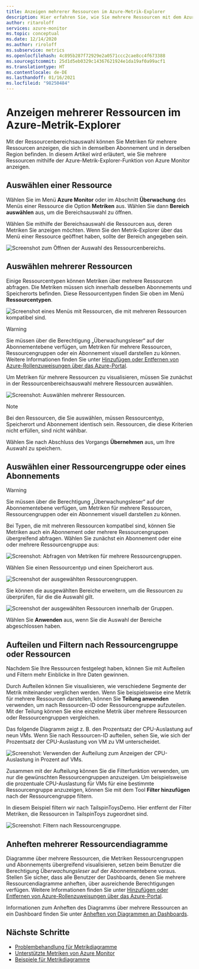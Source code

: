 ```yaml
---
title: Anzeigen mehrerer Ressourcen im Azure-Metrik-Explorer
description: Hier erfahren Sie, wie Sie mehrere Ressourcen mit dem Azure-Metrik-Explorer visualisieren.
author: ritaroloff
services: azure-monitor
ms.topic: conceptual
ms.date: 12/14/2020
ms.author: riroloff
ms.subservice: metrics
ms.openlocfilehash: 4c895b287f72929e2a0571ccc2cae8cc4f673388
ms.sourcegitcommit: 25d1d5eb0329c14367621924e1da19af0a99acf1
ms.translationtype: HT
ms.contentlocale: de-DE
ms.lasthandoff: 01/16/2021
ms.locfileid: "98250484"
---
```

# <a name="view-multiple-resources-in-the-azure-metrics-explorer"></a>Anzeigen mehrerer Ressourcen im Azure-Metrik-Explorer

Mit der Ressourcenbereichsauswahl können Sie Metriken für mehrere Ressourcen anzeigen, die sich in demselben Abonnement und in derselben Region befinden. In diesem Artikel wird erläutert, wie Sie mehrere Ressourcen mithilfe der Azure-Metrik-Explorer-Funktion von Azure Monitor anzeigen. 

## <a name="select-a-resource"></a>Auswählen einer Ressource 

Wählen Sie im Menü **Azure Monitor** oder im Abschnitt **Überwachung** des Menüs einer Ressource die Option **Metriken** aus. Wählen Sie dann **Bereich auswählen** aus, um die Bereichsauswahl zu öffnen. 

Wählen Sie mithilfe der Bereichsauswahl die Ressourcen aus, deren Metriken Sie anzeigen möchten. Wenn Sie den Metrik-Explorer über das Menü einer Ressource geöffnet haben, sollte der Bereich angegeben sein. 

![Screenshot zum Öffnen der Auswahl des Ressourcenbereichs.](./media/metrics-charts/019.png)

## <a name="select-multiple-resources"></a>Auswählen mehrerer Ressourcen 

Einige Ressourcentypen können Metriken über mehrere Ressourcen abfragen. Die Metriken müssen sich innerhalb desselben Abonnements und Speicherorts befinden. Diese Ressourcentypen finden Sie oben im Menü **Ressourcentypen**.

![Screenshot eines Menüs mit Ressourcen, die mit mehreren Ressourcen kompatibel sind.](./media/metrics-charts/020.png)

> [!WARNING] 
> Sie müssen über die Berechtigung „Überwachungsleser“ auf der Abonnementebene verfügen, um Metriken für mehrere Ressourcen, Ressourcengruppen oder ein Abonnement visuell darstellen zu können. Weitere Informationen finden Sie unter [Hinzufügen oder Entfernen von Azure-Rollenzuweisungen über das Azure-Portal](https://docs.microsoft.com/azure/role-based-access-control/role-assignments-portal).

Um Metriken für mehrere Ressourcen zu visualisieren, müssen Sie zunächst in der Ressourcenbereichsauswahl mehrere Ressourcen auswählen. 

![Screenshot: Auswählen mehrerer Ressourcen.](./media/metrics-charts/021.png)

> [!NOTE]
> Bei den Ressourcen, die Sie auswählen, müssen Ressourcentyp, Speicherort und Abonnement identisch sein. Ressourcen, die diese Kriterien nicht erfüllen, sind nicht wählbar. 

Wählen Sie nach Abschluss des Vorgangs **Übernehmen** aus, um Ihre Auswahl zu speichern. 

## <a name="select-a-resource-group-or-subscription"></a>Auswählen einer Ressourcengruppe oder eines Abonnements 

> [!WARNING]
> Sie müssen über die Berechtigung „Überwachungsleser“ auf der Abonnementebene verfügen, um Metriken für mehrere Ressourcen, Ressourcengruppen oder ein Abonnement visuell darstellen zu können. 

Bei Typen, die mit mehreren Ressourcen kompatibel sind, können Sie Metriken auch ein Abonnement oder mehrere Ressourcengruppen übergreifend abfragen. Wählen Sie zunächst ein Abonnement oder eine oder mehrere Ressourcengruppe aus: 

![Screenshot: Abfragen von Metriken für mehrere Ressourcengruppen.](./media/metrics-charts/022.png)

Wählen Sie einen Ressourcentyp und einen Speicherort aus. 

![Screenshot der ausgewählten Ressourcengruppen.](./media/metrics-charts/023.png)

Sie können die ausgewählten Bereiche erweitern, um die Ressourcen zu überprüfen, für die die Auswahl gilt.

![Screenshot der ausgewählten Ressourcen innerhalb der Gruppen.](./media/metrics-charts/024.png)

Wählen Sie **Anwenden** aus, wenn Sie die Auswahl der Bereiche abgeschlossen haben. 

## <a name="split-and-filter-by-resource-group-or-resources"></a>Aufteilen und Filtern nach Ressourcengruppe oder Ressourcen

Nachdem Sie Ihre Ressourcen festgelegt haben, können Sie mit Aufteilen und Filtern mehr Einblicke in Ihre Daten gewinnen. 

Durch Aufteilen können Sie visualisieren, wie verschiedene Segmente der Metrik miteinander verglichen werden. Wenn Sie beispielsweise eine Metrik für mehrere Ressourcen darstellen, können Sie **Teilung anwenden** verwenden, um nach Ressourcen-ID oder Ressourcengruppe aufzuteilen. Mit der Teilung können Sie eine einzelne Metrik über mehrere Ressourcen oder Ressourcengruppen vergleichen.  

Das folgende Diagramm zeigt z. B. den Prozentsatz der CPU-Auslastung auf neun VMs. Wenn Sie nach Ressourcen-ID aufteilen, sehen Sie, wie sich der Prozentsatz der CPU-Auslastung von VM zu VM unterscheidet. 

![Screenshot: Verwenden der Aufteilung zum Anzeigen der CPU-Auslastung in Prozent auf VMs.](./media/metrics-charts/026.png)

Zusammen mit der Aufteilung können Sie die Filterfunktion verwenden, um nur die gewünschten Ressourcengruppen anzuzeigen.  Um beispielsweise die prozentuale CPU-Auslastung für VMs für eine bestimmte Ressourcengruppe anzuzeigen, können Sie mit dem Tool **Filter hinzufügen** nach der Ressourcengruppe filtern. 

In diesem Beispiel filtern wir nach TailspinToysDemo. Hier entfernt der Filter Metriken, die Ressourcen in TailspinToys zugeordnet sind. 

![Screenshot: Filtern nach Ressourcengruppe.](./media/metrics-charts/027.png)

## <a name="pin-multiple-resource-charts"></a>Anheften mehrerer Ressourcendiagramme 

Diagramme über mehrere Ressourcen, die Metriken Ressourcengruppen und Abonnements übergreifend visualisieren, setzen beim Benutzer die Berechtigung *Überwachungsleser* auf der Abonnementebene voraus. Stellen Sie sicher, dass alle Benutzer der Dashboards, denen Sie mehrere Ressourcendiagramme anheften, über ausreichende Berechtigungen verfügen. Weitere Informationen finden Sie unter [Hinzufügen oder Entfernen von Azure-Rollenzuweisungen über das Azure-Portal](https://docs.microsoft.com/azure/role-based-access-control/role-assignments-portal).

Informationen zum Anheften des Diagramms über mehrere Ressourcen an ein Dashboard finden Sie unter [Anheften von Diagrammen an Dashboards](https://docs.microsoft.com/azure/azure-monitor/platform/metrics-charts#pinning-to-dashboards). 

## <a name="next-steps"></a>Nächste Schritte

* [Problembehandlung für Metrikdiagramme](metrics-troubleshoot.md)
* [Unterstützte Metriken von Azure Monitor](metrics-supported.md)
* [Beispiele für Metrikdiagramme](metric-chart-samples.md)

